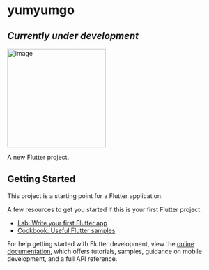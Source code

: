 # yumyumgo

## *Currently under development*

<img width="226" alt="image" src="https://github.com/LeyPopuli/yumyumgo/assets/118773922/4bfbac48-52ad-4baf-9372-598f201c58d6">

A new Flutter project.

## Getting Started

This project is a starting point for a Flutter application.

A few resources to get you started if this is your first Flutter project:

- [Lab: Write your first Flutter app](https://docs.flutter.dev/get-started/codelab)
- [Cookbook: Useful Flutter samples](https://docs.flutter.dev/cookbook)

For help getting started with Flutter development, view the
[online documentation](https://docs.flutter.dev/), which offers tutorials,
samples, guidance on mobile development, and a full API reference.
